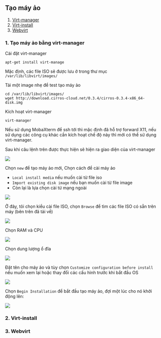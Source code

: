 
## Tạo máy ảo


1. [Virt-manager](#virt-manager)
2. [Virt-install](#virt-install)
3. [Webvirt](#webvirt)

<a name="virt-manager"></a>
### 1. Tạo máy ảo bằng virt-manager

Cài đặt virt-manager

	apt-get install virt-manage

Mặc định, các file ISO sẽ được lưu ở trong thư mục `/var/lib/libvirt/images/`

Tải một image nhẹ để test tạo máy ảo

	cd /var/lib/libvirt/images/
	wget http://download.cirros-cloud.net/0.3.4/cirros-0.3.4-x86_64-disk.img

Kích hoạt virt-manager

	virt-manager

Nếu sử dụng MobaXterm để ssh tới thì mặc định đã hỗ trợ forward X11, nếu sử dụng các công cụ khác cần kích hoạt chế độ này thì mới có thể sử dụng virt-manager.

Sau khi câu lệnh trên được thực hiện sẽ hiện ra giao diện của virt-manager

<img src="img/4.png">

Chọn `new` để tạo máy ảo mới, Chọn cách để cài máy ảo

* `Local install media` nếu muốn cài từ file iso
* `Import existing disk image` nếu bạn muốn cài từ file image
* Còn lại là lựa chọn cài từ mạng ngoài

<img src="img/5.png">

Ở đây, tôi chọn kiểu cài file ISO, chọn `Browse` để tìm các file ISO có sẵn trên máy (bên trên đã tải về)

<img src="img/7.png">

Chọn RAM và CPU 

<img src="img/8.png">

Chọn dung lượng ổ đĩa

<img src="img/9.png">

Đặt tên cho máy ảo và tùy chọn `Customize configuration before install` nếu muốn xem lại hoặc thay đổi các cấu hình trước khi bắt đầu OS

<img src="img/10.png">

Chọn `Begin Installation` để bắt đầu tạo máy ảo, đợi một lúc cho nó khởi động lên:

<img src="img/11.png">


<a name="virt-install"></a>
### 2. Virt-install



<a name="webvirt"></a>
### 3. Webvirt

